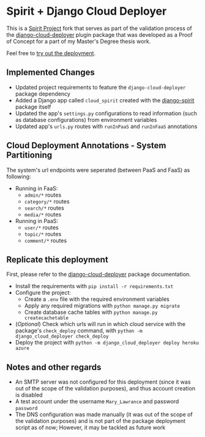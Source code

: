# Spirit + Django Cloud Deployer

This is a [Spirit Project](https://github.com/nitely/Spirit) fork that serves as part of the validation process of the [django-cloud-deployer](https://pypi.org/project/django-cloud-deployer/) plugin package that was developed as a Proof of Concept for a part of my Master's Degree thesis work.

Feel free to [try out the deployment](http://spirit.thesis.ruialves.me/).

## Implemented Changes

- Updated project requirements to feature the `django-cloud-deployer` package dependency
- Added a Django app called `cloud_spirit` created with the [django-spirit](https://pypi.org/project/django-spirit/) package itself
- Updated the app's `settings.py` configurations to read information (such as database configurations) from environment variables
- Updated app's `urls.py` routes with `runInPaaS` and `runInFaaS` annotations

## Cloud Deployment Annotations - System Partitioning

The system's url endpoints were seperated (between PaaS and FaaS) as following:

- Running in FaaS:
    - `admin/*` routes
    - `category/*` routes
    - `search/*` routes
    - `media/*` routes
- Running in PaaS:
    - `user/*` routes
    - `topic/*` routes
    - `comment/*` routes

## Replicate this deployment

First, please refer to the [django-cloud-deployer](https://pypi.org/project/django-cloud-deployer/) package documentation.

- Install the requirements with `pip install -r requirements.txt`
- Configure the project:
    - Create a `.env` file with the required environment variables
    - Apply any required migrations with `python manage.py migrate`
    - Create database cache tables with `python manage.py createcachetable` 
- (*Optional*) Check which urls will run in which cloud service with the package's `check_deploy` command, with `python -m django_cloud_deployer check_deploy`
- Deploy the project with `python -m django_cloud_deployer deploy heroku azure`

## Notes and other regards

- An SMTP server was not configured for this deployment (since it was out of the scope of the validation purposes), and thus account creation is disabled
- A test account under the username `Mary_Lawrance` and password `password`
- The DNS configuration was made manually (it was out of the scope of the validation purposes) and is not part of the package deployment script as of now; However, it may be tackled as future work
